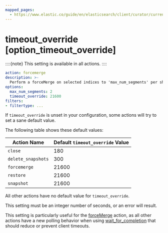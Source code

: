 ```yaml
---
mapped_pages:
  - https://www.elastic.co/guide/en/elasticsearch/client/curator/current/option_timeout_override.html
---
```


# timeout_override [option_timeout_override]

::::{note}
This setting is available in all actions.
::::


```yaml
action: forcemerge
description: >-
  Perform a forceMerge on selected indices to 'max_num_segments' per shard
options:
  max_num_segments: 2
  timeout_override: 21600
filters:
- filtertype: ...
```

If `timeout_override` is unset in your configuration, some actions will try to set a sane default value.

The following table shows these default values:

| Action Name | Default `timeout_override` Value |
| --- | --- |
| `close` | 180 |
| `delete_snapshots` | 300 |
| `forcemerge` | 21600 |
| `restore` | 21600 |
| `snapshot` | 21600 |

All other actions have no default value for `timeout_override`.

This setting must be an integer number of seconds, or an error will result.

This setting is particularly useful for the [forceMerge](/reference/forcemerge.md) action, as all other actions have a new polling behavior when using [wait_for_completion](/reference/option_wfc.md) that should reduce or prevent client timeouts.

